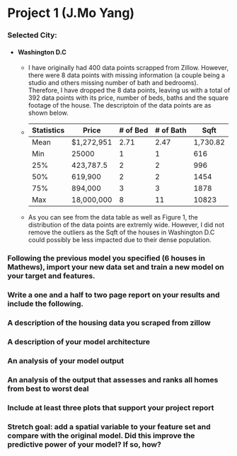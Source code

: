 # Project 1 (J.Mo Yang)

### Selected City: 
* #### Washington D.C
    * I have originally had 400 data points scrapped from Zillow. However, there were 8 data points with missing information (a couple being a studio and others missing number of bath and bedrooms). Therefore, I have dropped the 8 data points, leaving us with a total of 392 data points with its price, number of beds, baths and the square footage of the house. The descriptoin of the data points are as shown below. 
    * | Statistics | Price | # of Bed | # of Bath | Sqft |
      |------------|-------|----------|-----------|------|
      | Mean| $1,272,951 | 2.71 | 2.47 | 1,730.82|
      | Min | 25000 | 1 | 1 | 616 | 
      | 25% | 423,787.5 | 2 | 2 | 996 |
      | 50% | 619,900 | 2 | 2 | 1454 |
      | 75% | 894,000 | 3 | 3 | 1878 |
      | Max |  18,000,000 | 8 | 11 | 10823 | 

   * As you can see from the data table as well as Figure 1, the distribution of the data points are extremly wide. However, I did not remove the outliers as the Sqft of the houses in Washington D.C could possibly be less impacted due to their dense population. 

### Following the previous model you specified (6 houses in Mathews), import your new data set and train a new model on your target and features.
### Write a one and a half to two page report on your results and include the following.
### A description of the housing data you scraped from zillow


### A description of your model architecture
### An analysis of your model output



### An analysis of the output that assesses and ranks all homes from best to worst deal
### Include at least three plots that support your project report
### Stretch goal: add a spatial variable to your feature set and compare with the original model. Did this improve the predictive power of your model? If so, how?
